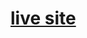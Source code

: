 # [live site](https://app.netlify.com/sites/stately-gumption-a29610/deploys/66c8ef3a616fe411133c84eb) #
